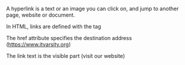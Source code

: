 A hyperlink is a text or an image you can click on, and jump to another page, website or document.

In HTML, links are defined with the <a> tag

The href attribute specifies the destination address (https://www.itvarsity.org)

The link text is the visible part (visit our website)